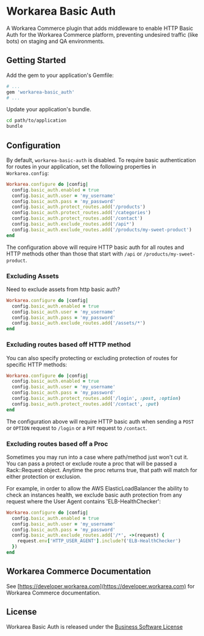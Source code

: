 Workarea Basic Auth
================================================================================

A Workarea Commerce plugin that adds middleware to enable HTTP Basic Auth for the Workarea Commerce platform, preventing undesired traffic (like bots) on staging and QA environments.

Getting Started
--------------------------------------------------------------------------------

Add the gem to your application's Gemfile:

```ruby
# ...
gem 'workarea-basic_auth'
# ...
```

Update your application's bundle.

```bash
cd path/to/application
bundle
```

Configuration
--------------------------------------------------------------------------------

By default, `workarea-basic-auth` is disabled. To require basic authentication for routes in your application, set the following properties in `Workarea.config`:

```ruby
Workarea.configure do |config|
  config.basic_auth.enabled = true
  config.basic_auth.user = 'my_username'
  config.basic_auth.pass = 'my_password'
  config.basic_auth.protect_routes.add('/products')
  config.basic_auth.protect_routes.add('/categories')
  config.basic_auth.protect_routes.add('/contact')
  config.basic_auth.exclude_routes.add('/api*')
  config.basic_auth.exclude_routes.add('/products/my-sweet-product')
end
```

The configuration above will require HTTP basic auth for all routes and HTTP methods other than those that start with `/api` or `/products/my-sweet-product`.

### Excluding Assets

Need to exclude assets from http basic auth?

```ruby
Workarea.configure do |config|
  config.basic_auth.enabled = true
  config.basic_auth.user = 'my_username'
  config.basic_auth.pass = 'my_password'
  config.basic_auth.exclude_routes.add('/assets/*')
end
```


### Excluding routes based off HTTP method

You can also specify protecting or excluding protection of routes for specific
HTTP methods:

```ruby
Workarea.configure do |config|
  config.basic_auth.enabled = true
  config.basic_auth.user = 'my_username'
  config.basic_auth.pass = 'my_password'
  config.basic_auth.protect_routes.add('/login', :post, :option)
  config.basic_auth.protect_routes.add('/contact', :put)
end
```

The configuration above will require HTTP basic auth when sending a
`POST` or `OPTION` request to `/login` or a `PUT` request to `/contact`.

### Excluding routes based off a Proc

Sometimes you may run into a case where path/method just won't cut it. You can
pass a protect or exclude route a proc that will be passed a Rack::Request object.
Anytime the proc returns true, that path will match for either protection or exclusion.

For example, in order to allow the AWS ElasticLoadBalancer the ability to check
an instances health, we exclude basic auth protection from any request where the
User Agent contains 'ELB-HealthChecker':

```ruby
Workarea.configure do |config|
  config.basic_auth.enabled = true
  config.basic_auth.user = 'my_username'
  config.basic_auth.pass = 'my_password'
  config.basic_auth.exclude_routes.add('/*', ->(request) {
    request.env['HTTP_USER_AGENT'].include?('ELB-HealthChecker')
  })
end
```

Workarea Commerce Documentation
--------------------------------------------------------------------------------

See [https://developer.workarea.com](https://developer.workarea.com) for Workarea Commerce documentation.

License
--------------------------------------------------------------------------------

Workarea Basic Auth is released under the [Business Software License](LICENSE)
